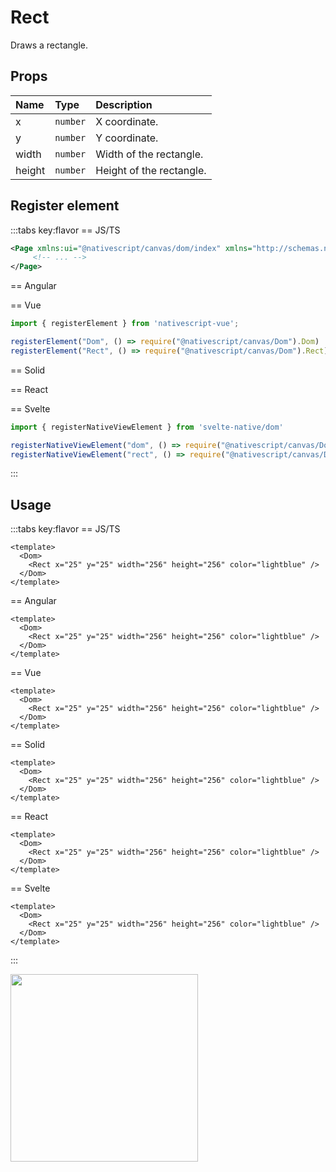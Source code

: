 # Rect

Draws a rectangle.

## Props

| Name   | Type     | Description              |
| :----- | :------- | :----------------------- |
| x      | `number` | X coordinate.            |
| y      | `number` | Y coordinate.            |
| width  | `number` | Width of the rectangle.  |
| height | `number` | Height of the rectangle. |



## Register element
:::tabs key:flavor
== JS/TS

```xml
<Page xmlns:ui="@nativescript/canvas/dom/index" xmlns="http://schemas.nativescript.org/tns.xsd">
     <!-- ... -->
</Page>
```

== Angular


== Vue

```ts
import { registerElement } from 'nativescript-vue';

registerElement("Dom", () => require("@nativescript/canvas/Dom").Dom)
registerElement("Rect", () => require("@nativescript/canvas/Dom").Rect)
```

== Solid


== React


== Svelte

```ts
import { registerNativeViewElement } from 'svelte-native/dom'

registerNativeViewElement("dom", () => require("@nativescript/canvas/Dom").Dom)
registerNativeViewElement("rect", () => require("@nativescript/canvas/Dom").Rect)
```

:::

## Usage

:::tabs key:flavor
== JS/TS

```vue
<template>
  <Dom>
    <Rect x="25" y="25" width="256" height="256" color="lightblue" />
  </Dom>
</template>
```

== Angular

```vue
<template>
  <Dom>
    <Rect x="25" y="25" width="256" height="256" color="lightblue" />
  </Dom>
</template>
```

== Vue

```vue
<template>
  <Dom>
    <Rect x="25" y="25" width="256" height="256" color="lightblue" />
  </Dom>
</template>
```

== Solid

```vue
<template>
  <Dom>
    <Rect x="25" y="25" width="256" height="256" color="lightblue" />
  </Dom>
</template>
```

== React

```vue
<template>
  <Dom>
    <Rect x="25" y="25" width="256" height="256" color="lightblue" />
  </Dom>
</template>
```

== Svelte

```vue
<template>
  <Dom>
    <Rect x="25" y="25" width="256" height="256" color="lightblue" />
  </Dom>
</template>
```

:::

<img height="300px" width="300px" style="margin-bottom: 12px;" src="/img/rect.webp"/>
